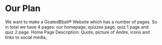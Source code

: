 # Our Plan
We want to make a GoatedBball® Website which has a number of pages. So in total we have 4 pages: our homepage, quizzes page, quiz 1 page and quiz 2 page. 
Home Page Description:
    Quote, picture of Andre, icons and links to social media, 